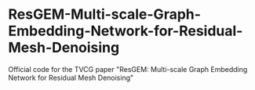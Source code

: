 # ResGEM-Multi-scale-Graph-Embedding-Network-for-Residual-Mesh-Denoising
Official code for the TVCG paper "ResGEM: Multi-scale Graph Embedding Network for Residual Mesh Denoising"
